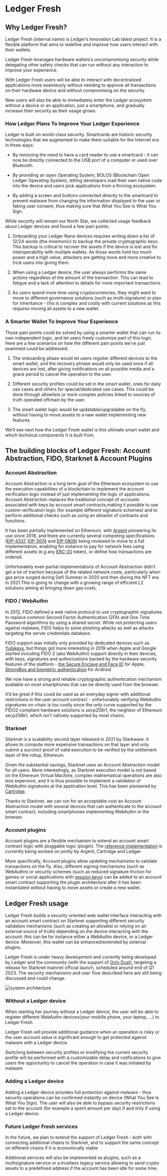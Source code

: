 # Ledger Fresh

## Why Ledger Fresh?

Ledger Fresh (internal name) is Ledger’s Innovation Lab latest project. It is a flexible platform that aims to redefine and improve how users interact with their wallets.

Ledger Fresh leverages hardware wallets’s uncompromising security while delegating other safety checks that can run without any interaction to improve your experience.

With Ledger Fresh users will be able to interact with decentralized applications more seamlessly without needing to approve all transactions on their hardware device and without compromising on the security.

New users will also be able to immediately enter the Ledger ecosystem without a device or an application, just a smartphone, and gradually increase their security as their usage grows.

### How Ledger Plans To Improve Your Ledger Experience

Ledger is built on world-class security. Smartcards are historic security technologies that we augmented to make them suitable for the Internet era in three ways:

- By removing the need to have a card reader to use a smartcard - it can now be directly connected to the USB port of a computer or used over Bluetooth.

- By providing an open Operating System, BOLOS (Blockchain Open Ledger Operating System), letting developers load their own native code into the device and users pick applications from a thriving ecosystem.

- By adding a screen and buttons connected directly to the smartcard to prevent malware from changing the information displayed to the user or faking user consent, thus making sure that What You See Is What You Sign.

While security will remain our North Star, we collected usage feedback about Ledger devices and found a few pain points.

1. Onboarding your Ledger Nano devices requires writing down a list of 12/24 words (the mnemonic) to backup the private cryptographic keys. This backup is critical to recover the assets if the device is lost and for interoperability with multiple wallets. As those words hold too much power and a high value, attackers are getting more and more creative to trick users into giving them.

2. When using a Ledger device, the user always performs the same actions regardless of the amount of the transaction. This can lead to fatigue and a lack of attention to details for more important transactions.

3. As users spend more time using cryptocurrencies, they might want to move to different governance solutions (such as multi-signature) or plan for inheritance - this is complex and costly with current solutions as this requires moving all assets to a new wallet.

### A Smarter Wallet To Improve Your Experience

Those pain points could be solved by using a smarter wallet that can run its own independent logic, and let users freely customize part of this logic. Here are a few scenarios on how the different pain points we’ve just examined could be addressed.

1. The onboarding phase would let users register different devices to the smart wallet, and the recovery phrase would only be used once if all devices are lost, after giving notifications on all possible media and a grace period to cancel the operation to the user.

2. Different security profiles could be set in the smart wallet, ones for daily use cases and others for special/dedicated use cases. This could be done through allowlists or more complex policies linked to sources of truth operated offchain by the user.

3. The smart wallet logic would be updatable/upgradable on the fly, without having to move assets to a new wallet implementing new features.

We’ll see next how the Ledger Fresh wallet is this ultimate smart wallet and which technical components it is built from.

## The building blocks of Ledger Fresh: Account Abstraction, FIDO, Starknet & Account Plugins

### Account Abstraction

Account Abstraction is a long term goal of the Ethereum ecosystem to use the execution capabilities of a blockchain to implement the account verification logic instead of just implementing the logic of applications. Account Abstraction replaces the traditional concept of accounts associated with keys by account smart contracts,making it possible to use custom verification logic (for example different signature schemes) and to perform additional checks such as using an allowlist of contracts and functions.

It has been partially implemented on Ethereum, with [Argent](https://github.com/argentlabs) pioneering its use since 2018, and there are currently several competing specifications ([EIP-4337](https://eips.ethereum.org/EIPS/eip-4337), [EIP-3074](https://eips.ethereum.org/EIPS/eip-3074) and [EIP-5806](https://eips.ethereum.org/EIPS/eip-5806)) being reviewed to move to a full implementation, enabling for instance to pay for network fees using different assets (e.g any [ERC-20](https://eips.ethereum.org/EIPS/eip-20) token), or define how transactions are ordered.

Unfortunately even partial implementations of Account Abstraction didn’t get a lot of traction because of the related network costs, particularly when gas price surged during Defi Summer in 2020 and then during the NFT era in 2021.This is going to change with a growing range of efficient L2 solutions aiming at bringing down gas costs.

### FIDO / WebAuthn

In 2012, FIDO defined a web native protocol to use cryptographic signatures to replace common Second Factor Authentication (2FA) and One Time Password algorithms by using a shared secret. While not protecting users against malware, FIDO helps to solve phishing attacks as well as attacks targeting the server credentials database.

FIDO support was initially only provided by dedicated devices such as [Yubikeys](https://www.yubico.com/), but things got more interesting in 2019 when Apple and Google started including FIDO 2 (aka WebAuthn) support directly in their devices, with keys, signatures and authorizations backed by the hardware security features of the platform - [the Secure Enclave and Face ID](https://help.apple.com/pdf/security/en_US/apple-platform-security-guide.pdf) for Apple, [StrongBox and biometric authentication](https://developer.android.com/training/articles/keystore#HardwareSecurityModule) for Android

We now have a strong and reliable cryptographic authentication mechanism available on most smartphones that can be directly used from the browser.

It’d be great if this could be used as an everyday signer with additional restrictions in the user account contract - unfortunately verifying WebAuthn signatures on-chain is too costly since the only curve supported by the FIDO2 compliant hardware solutions is secp256r1, the neighbor of Ethereum secp256k1, which isn’t natively supported by most chains.

### Starknet

Starknet is a scalability second layer released in 2021 by Starkware. It allows to compute more expensive transactions on that layer and only submit a succinct proof of valid execution to be verified by the settlement layer of the rollup, Ethereum.

Given the substantial savings, Starknet uses an Account Abstraction model for all users. More interestingly, as Starknet execution model is not based on the Ethereum Virtual Machine, complex mathematical operations are also less expensive, and it is thus possible to implement a validation of WebAuthn signatures at the application level. This has been pioneered by [Cartridge](https://github.com/cartridge-gg).

Thanks to Starknet, we can run for an acceptable cost an Account Abstraction model with several devices that can authenticate to the account smart contract, including smartphones implementing WebAuthn in the browser.

### Account plugins

Account plugins are a flexible mechanism to extend an account smart contract logic with pluggable logic (plugin). The [reference implementation](https://github.com/argentlabs/starknet-plugin-account) is currently being worked on jointly by Argent, Cartridge and Ledger.

More specifically, Account plugins allow updating mechanisms to validate transactions on the fly. Also, different signing mechanisms (such as WebAuthn) or security schemes (such as reduced signature friction for games or social applications with [session keys](https://mirror.xyz/matchboxdao.eth/VXOvLKIvfXHP-cusKHw55zqlHpvvWwzh_fqm6j48Yek)) can be added to an account smart contract supporting the plugin architecture after it has been instantiated without having to move assets or create a new wallet.

## Ledger Fresh usage

Ledger Fresh builds a security oriented web wallet interface interacting with an account smart contract on Starknet supporting different security validation mechanisms (such as creating an allowlist or relying on an external source of truth) depending on the device interacting with the account: this can be for instance either a WebAuthn device, or a Ledger device. Moreover, this wallet can be enhanced/extended by external plugins.

Ledger Fresh is under heavy development and currently being developed by Ledger and the community (with the support of [Only Dust](https://www.onlydust.xyz/)), targeting a release for Starknet mainnet official launch, scheduled around end of Q1 2023. The security mechanisms and user flow described here are still being discussed and could change.

![system architecture](documents/system-architecture.png)

### Without a Ledger device

When starting her journey without a Ledger device, the user will be able to register different WebAuthn devices(your mobille phone, your laptop, …) to Ledger Fresh.

Ledger Fresh will provide additional guidance when an operation is risky or the user account value is significant enough to get protected against malware with a Ledger device.

Switching between security profiles or modifying the current security profile will be performed with a customizable delay and notifications to give users the opportunity to cancel the operation in case it was initiated by malware

### Adding a Ledger device

Adding a Ledger device provides full protection against malware - thus security operations can be confirmed instantly on device (What You See Is What You Sign). The user will also be able to bypass security restrictions set to the account (for example a spent amount per day) if and only if using a Ledger device.

### Future Ledger Fresh services

In the future, we plan to extend the support of Ledger Fresh - both with connecting additional chains to Starknet, and to support the same concept on different chains if it is economically viable

Additional services will also be implemented as plugins, such as a multisignature service or a trustless legacy service allowing to send crypto assets to a predefined address if the account has been idle for some time.
